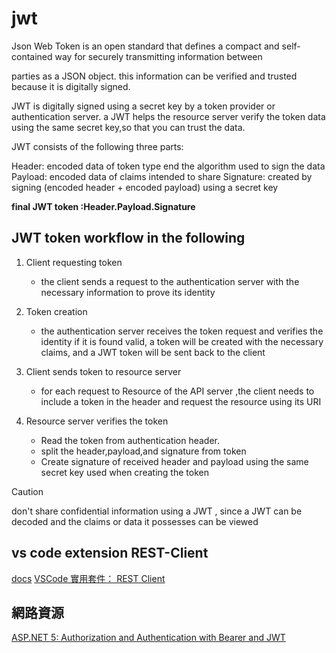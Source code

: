 # jwt

Json Web Token is an open standard that defines a compact and self-contained way for securely transmitting information between

parties as a JSON object. this information can be verified and trusted because it is digitally signed.

JWT is digitally signed using a secret key by a token provider or authentication server.
a JWT helps the resource server verify the token data using the same secret key,so that you can trust the data.

JWT consists of the following three parts:

Header: encoded data of token type end the algorithm used to sign the data
Payload: encoded data of claims intended to share
Signature: created by signing (encoded header + encoded payload) using a secret key

**final JWT token :Header.Payload.Signature**

## JWT token workflow in the following

1. Client requesting token
    - the client sends a request to the authentication server with the necessary information to prove its identity

2. Token creation
    - the authentication server receives the token request and verifies the identity if it is found valid, a token will be created
    with the necessary claims, and a JWT token will be sent back to the client

3. Client sends token to resource server
    - for each request to Resource of the API server ,the client needs to include a token in the header and request the resource using its URI

4. Resource server verifies the token
    - Read the token from authentication header.
    - split the header,payload,and signature from token
    - Create signature of received header and payload using the same secret key used when creating the token

> [!CAUTION]
> don't share confidential information using a JWT , since a JWT can be decoded and the claims or data it possesses can be viewed
## vs code extension REST-Client

[docs](https://marketplace.visualstudio.com/items?itemName=humao.rest-client)
[VSCode 實用套件： REST Client](https://blog.rex-tsou.com/2017/10/vscode-%E5%AF%A6%E7%94%A8%E5%A5%97%E4%BB%B6-rest-client/)

## 網路資源

[ASP.NET 5: Authorization and Authentication with Bearer and JWT](https://levelup.gitconnected.com/asp-net-5-authorization-and-authentication-with-bearer-and-jwt-2d0cef85dc5d)
